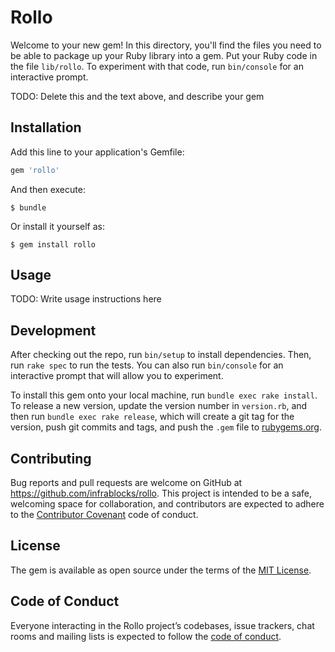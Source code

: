# Rollo

Welcome to your new gem! In this directory, you'll find the files you need to 
be able to package up your Ruby library into a gem. Put your Ruby code in the 
file `lib/rollo`. To experiment with that code, run `bin/console` for an 
interactive prompt.

TODO: Delete this and the text above, and describe your gem

## Installation

Add this line to your application's Gemfile:

```ruby
gem 'rollo'
```

And then execute:

    $ bundle

Or install it yourself as:

    $ gem install rollo

## Usage

TODO: Write usage instructions here

## Development

After checking out the repo, run `bin/setup` to install dependencies. Then, run 
`rake spec` to run the tests. You can also run `bin/console` for an interactive 
prompt that will allow you to experiment.

To install this gem onto your local machine, run `bundle exec rake install`. To 
release a new version, update the version number in `version.rb`, and then run 
`bundle exec rake release`, which will create a git tag for the version, push 
git commits and tags, and push the `.gem` file to 
[rubygems.org](https://rubygems.org).

## Contributing

Bug reports and pull requests are welcome on GitHub at 
https://github.com/infrablocks/rollo. This project is intended to be a safe, 
welcoming space for collaboration, and contributors are expected to adhere to 
the [Contributor Covenant](http://contributor-covenant.org) code of conduct.

## License

The gem is available as open source under the terms of the 
[MIT License](https://opensource.org/licenses/MIT).

## Code of Conduct

Everyone interacting in the Rollo project’s codebases, issue trackers, chat 
rooms and mailing lists is expected to follow the [code of conduct](
https://github.com/[USERNAME]/rollo/blob/master/CODE_OF_CONDUCT.md).
